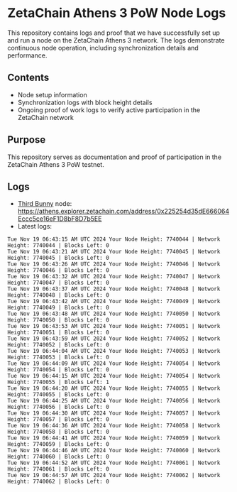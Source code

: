 # ZetaChain Athens 3 PoW Node Logs
This repository contains logs and proof that we have successfully set up and run a node on the ZetaChain Athens 3 network. The logs demonstrate continuous node operation, including synchronization details and performance.

## Contents
- Node setup information
- Synchronization logs with block height details
- Ongoing proof of work logs to verify active participation in the ZetaChain network

## Purpose
This repository serves as documentation and proof of participation in the ZetaChain Athens 3 PoW testnet.

## Logs

- [Third Bunny](https://thirdbunny.xyz/) node: https://athens.explorer.zetachain.com/address/0x225254d35dE666064Eccc5ce16eF1D8bF8D7b5EE
- Latest logs:
```
Tue Nov 19 06:43:15 AM UTC 2024 Your Node Height: 7740044 | Network Height: 7740044 | Blocks Left: 0
Tue Nov 19 06:43:21 AM UTC 2024 Your Node Height: 7740045 | Network Height: 7740045 | Blocks Left: 0
Tue Nov 19 06:43:26 AM UTC 2024 Your Node Height: 7740046 | Network Height: 7740046 | Blocks Left: 0
Tue Nov 19 06:43:32 AM UTC 2024 Your Node Height: 7740047 | Network Height: 7740047 | Blocks Left: 0
Tue Nov 19 06:43:37 AM UTC 2024 Your Node Height: 7740048 | Network Height: 7740048 | Blocks Left: 0
Tue Nov 19 06:43:42 AM UTC 2024 Your Node Height: 7740049 | Network Height: 7740049 | Blocks Left: 0
Tue Nov 19 06:43:48 AM UTC 2024 Your Node Height: 7740050 | Network Height: 7740050 | Blocks Left: 0
Tue Nov 19 06:43:53 AM UTC 2024 Your Node Height: 7740051 | Network Height: 7740051 | Blocks Left: 0
Tue Nov 19 06:43:59 AM UTC 2024 Your Node Height: 7740052 | Network Height: 7740052 | Blocks Left: 0
Tue Nov 19 06:44:04 AM UTC 2024 Your Node Height: 7740053 | Network Height: 7740053 | Blocks Left: 0
Tue Nov 19 06:44:09 AM UTC 2024 Your Node Height: 7740054 | Network Height: 7740054 | Blocks Left: 0
Tue Nov 19 06:44:15 AM UTC 2024 Your Node Height: 7740054 | Network Height: 7740055 | Blocks Left: 1
Tue Nov 19 06:44:20 AM UTC 2024 Your Node Height: 7740055 | Network Height: 7740055 | Blocks Left: 0
Tue Nov 19 06:44:25 AM UTC 2024 Your Node Height: 7740056 | Network Height: 7740056 | Blocks Left: 0
Tue Nov 19 06:44:30 AM UTC 2024 Your Node Height: 7740057 | Network Height: 7740057 | Blocks Left: 0
Tue Nov 19 06:44:36 AM UTC 2024 Your Node Height: 7740058 | Network Height: 7740058 | Blocks Left: 0
Tue Nov 19 06:44:41 AM UTC 2024 Your Node Height: 7740059 | Network Height: 7740059 | Blocks Left: 0
Tue Nov 19 06:44:46 AM UTC 2024 Your Node Height: 7740060 | Network Height: 7740060 | Blocks Left: 0
Tue Nov 19 06:44:52 AM UTC 2024 Your Node Height: 7740061 | Network Height: 7740061 | Blocks Left: 0
Tue Nov 19 06:44:57 AM UTC 2024 Your Node Height: 7740062 | Network Height: 7740062 | Blocks Left: 0
```
